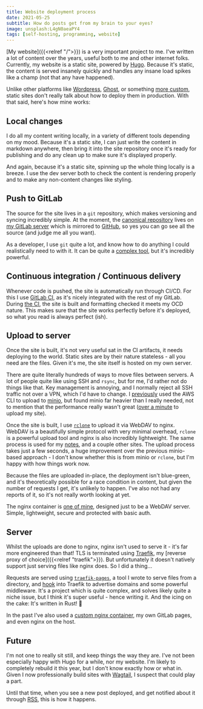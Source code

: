 ```yaml
---
title: Website deployment process
date: 2021-05-25
subtitle: How do posts get from my brain to your eyes?
image: unsplash:L4gN0aeaPY4
tags: [self-hosting, programming, website]
---
```


[My website]({{<relref "/">}}) is a very important project to me. I've written a lot of content over the years, useful both to me and other internet folks. Currently, my website is a static site, powered by [Hugo](https://gohugo.io/). Because it's static, the content is served insanely quickly and handles any insane load spikes like a champ (not that any have happened).

Unlike other platforms like [Wordpress](https://wordpress.org/), [Ghost](https://ghost.org/blog/), or something [more custom](https://fasterthanli.me/articles/a-new-website-for-2020), static sites don't really talk about how to deploy them in production. With that said, here's how mine works:

## Local changes

I do all my content writing locally, in a variety of different tools depending on my mood. Because it's a static site, I can just write the content in markdown anywhere, then bring it into the site repository once it's ready for publishing and do any clean up to make sure it's displayed properly.

And again, because it's a static site, spinning up the whole thing locally is a breeze. I use the dev server both to check the content is rendering properly and to make any non-content changes like styling.

## Push to GitLab

The source for the site lives in a `git` repository, which makes versioning and syncing incredibly simple. At the moment, the [canonical repository](https://git.theorangeone.net/theorangeone/theorangeone.net) lives on [my GitLab server](https://git.theorangeone.net/) which is mirrored to [GitHub](https://github.com/realorangeone/theorangeone.net), so yes you can go see all the source (and judge me all you want).

As a developer, I use `git` quite a lot, and know how to do anything I could realistically need to with it. It can be quite a [complex tool](https://xkcd.com/1597/), but it's incredibly powerful.

## Continuous integration / Continuous delivery

Whenever code is pushed, the site is automatically run through CI/CD. For this I use [GitLab CI](https://git.theorangeone.net/theorangeone/theorangeone.net/-/pipelines), as it's nicely integrated with the rest of my GitLab. During [the CI](https://git.theorangeone.net/theorangeone/theorangeone.net/-/blob/master/.gitlab-ci.yml), the site is built and formatting checked it meets my OCD nature. This makes sure that the site works perfectly before it's deployed, so what you read is always perfect (ish).

## Upload to server

Once the site is built, it's not very useful sat in the CI artifacts, it needs deploying to the world. Static sites are by their nature stateless - all you need are the files. Given it's me, the site itself is hosted on my own server.

There are quite literally hundreds of ways to move files between servers. A lot of people quite like using SSH and `rsync`, but for me, I'd rather not do things like that. Key management is annoying, and I normally reject all SSH traffic not over a VPN, which I'd have to change. I [previously](https://git.theorangeone.net/theorangeone/theorangeone.net/-/blob/33258916726b917ed1f673cd3c6b42c452ef00c8/.github/workflows/deploy.yml#L46) used the AWS CLI to upload to [minio](https://min.io/), but found minio far heavier than I really needed, not to mention that the performance really wasn't great ([over a minute](https://github.com/RealOrangeOne/theorangeone.net/runs/2325913989?check_suite_focus=true) to upload my site).

Once the site is built, I use [`rclone`](https://git.theorangeone.net/theorangeone/theorangeone.net/-/blob/6e7c98fe304bf53c68b3f1932ecc405f3d4c938e/.gitlab-ci.yml#L61) to upload it via WebDAV to nginx. WebDAV is a beautifully simple protocol with very minimal overhead, `rclone` is a powerful upload tool and nginx is also incredibly lightweight. The same process is used for my [notes](https://notes.theorangeone.net/), and a couple other sites. The upload process takes just a few seconds, a huge improvement over the previous minio-based approach - I don't know whether this is from minio or `rclone`, but I'm happy with how things work now.

Because the files are uploaded in-place, the deployment isn't blue-green, and it's theoretically possible for a race condition in content, but given the number of requests I get, it's unlikely to happen. I've also not had any reports of it, so it's not really worth looking at yet.

The nginx container is [one of mine](https://github.com/RealOrangeOne/docker-webdav), designed just to be a WebDAV server. Simple, lightweight, secure and protected with basic auth.

## Server

Whilst the uploads are done to nginx, nginx isn't used to serve it - it's far more engineered than that! TLS is terminated using [Traefik](https://doc.traefik.io/traefik/), my [reverse proxy of choice]({{<relref "traefik">}}). But unfortunately it doesn't natively support just serving files like nginx does. So I did a thing...

Requests are served using [`traefik-pages`](https://github.com/realorangeone/traefik-pages), a tool I wrote to serve files from a directory, and [hook](https://github.com/realorangeone/traefik-pages#how-it-works) into Traefik to advertise domains and some powerful middleware. It's a project which is quite complex, and solves likely quite a niche issue, but I think it's super useful - hence writing it. And the icing on the cake: It's written in Rust! :tada:

In the past I've also used a [custom nginx container](https://git.theorangeone.net/theorangeone/theorangeone.net/-/blob/582425d7033d939180473084624eebe5b8dac220/Dockerfile), my own GitLab pages, and even nginx on the host.

## Future

I'm not one to really sit still, and keep things the way they are. I've not been especially happy with Hugo for a while, nor my website. I'm likely to completely rebuild it this year, but I don't know exactly how or what in. Given I now professionally build sites with [Wagtail](https://wagtail.io/), I suspect that could play a part.

Until that time, when you see a new post deployed, and get notified about it through [RSS](/index.rss), this is how it happens.
